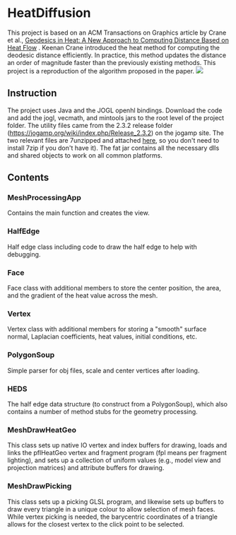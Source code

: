 # HeatDiffusion
This project is based on an ACM Transactions on Graphics article by Crane et al., [Geodesics in Heat: A New Approach to Computing Distance Based on Heat Flow](https://dl.acm.org/citation.cfm?doid=2516971.2516977) . Keenan Crane introduced the heat method for computing the deodesic distance efficiently. In practice, this method updates the distance an order of magnitude faster than the previously existing methods. This project is a reproduction of the algorithm proposed in the paper.
 <img src="/demo/heatdemo.gif">

## Instruction
The project uses Java and the JOGL openhl bindings.
Download the code and add the jogl, vecmath, and mintools jars to the root level of the project folder.
The utility files came from the 2.3.2 release folder (https://jogamp.org/wiki/index.php/Release_2.3.2) on the jogamp site.  The two relevant files are 7unzipped and attached [here](https://github.com/dorhelium/HeatDiffusion/tree/master/utilities), so you don't need to install 7zip if you don't have it).  The fat jar contains all the necessary dlls and shared objects to work on all common platforms.

## Contents

### MeshProcessingApp
Contains the main function and creates the view.
### HalfEdge 
Half edge class including code to draw the half edge to help with debugging.
### Face 
Face class with additional members to store the center position, the area, and the gradient of the heat value across the mesh.
### Vertex
Vertex class with additional members for storing a "smooth" surface normal, Laplacian coefficients, heat values, initial conditions, etc.
### PolygonSoup 
Simple parser for obj files, scale and center vertices after loading.
### HEDS 
The half edge data structure (to construct from a PolygonSoup), which also contains a number of method stubs for the geometry processing.
### MeshDrawHeatGeo 
This class sets up native IO vertex and index buffers for drawing, loads and links the pflHeatGeo vertex and fragment program (fpl means per fragment lighting), and sets up a collection of uniform values (e.g., model view and projection matrices) and attribute buffers for drawing.
### MeshDrawPicking 
This class sets up a picking GLSL program, and likewise sets up buffers to draw every triangle in a unique colour to allow selection of mesh faces. While vertex picking is needed, the barycentric coordinates of a triangle allows for the closest vertex to the click point to be selected.


    
